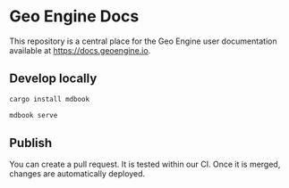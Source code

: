 # Geo Engine Docs

This repository is a central place for the Geo Engine user documentation available at https://docs.geoengine.io.

## Develop locally

```sh
cargo install mdbook

mdbook serve
```

## Publish

You can create a pull request.
It is tested within our CI.
Once it is merged, changes are automatically deployed.
